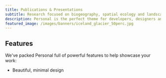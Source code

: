 ```yaml
---
title: Publications & Presentations
subtitle: Research focused on biogeography, spatial ecology and landscape change at Kent State University
description: Personal is the perfect theme for developers, designers and other creatives.
featured_image: /images/banners/iceland_glacier_50perc.jpg
---
```


## Features

We've packed Personal full of powerful features to help showcase your work:

* Beautiful, minimal design
